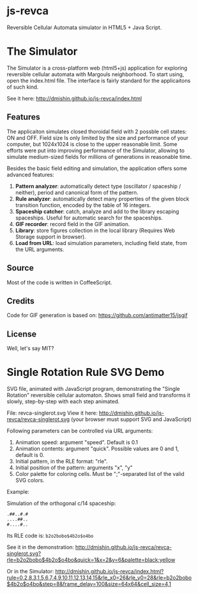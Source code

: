 js-revca
========

Reversible Cellular Automata simulator in HTML5 + Java Script.


The Simulator
=============

The Simulator is a cross-platform web (html5+js) application for exploring reversible cellular automata with Margouls neighborhood.
To start using, open the index.html file. The interface is fairly standard for the applicaitons of such kind.

See it here: http://dmishin.github.io/js-revca/index.html


Features
--------

The applicaiton simulates closed thoroidal field with 2 possble cell states: ON and OFF.
Field size Is only limited by the size and performance of your computer, but 1024x1024 is close to the upper reasonable limit.
Some efforts were put into improving performance of the Simulator, allowing to simulate medium-sized fields for millions of generations in reasonable time.

Besides the basic field editing and simulation, the application offers some advanced features:

1. **Pattern analyzer**: automatically detect type (oscillator / spaceship / neither), period and canonical form of the pattern.
2. **Rule analyzer**: automatically detect many properties of the given block transition function, encoded by the table of 16 integers.
3. **Spaceship catcher**: catch, analyze and add to the library escaping spaceships. Useful for automatic search for the spaceships.
4. **GIF recorder**: record field in the GIF animation.
5. **Library**: store figures collection in the local library (Requires Web Storage support in browser).
6. **Load from URL**: load simulation parameters, including field state, from the URL arguments.


Source
------

Most of the code is written in CoffeeScript.


Credits
-------

Code for GIF generation is based on: https://github.com/antimatter15/jsgif


License
-------

Well, let's say MIT?


Single Rotation Rule SVG Demo
=============================

SVG file, animated with JavaScript program, demonstrating the "Single Rotation" reversible cellular automaton. 
Shows small field and transforms it slowly, step-by-step with each step animated.

File: revca-singlerot.svg
View it here: http://dmishin.github.io/js-revca/revca-singlerot.svg  (your browser must support SVG and JavaScript)

Following parameters can be controlled via URL arguments:
1. Animation speed: argument "speed". Default is 0.1
2. Animation contents: argument "quick". Possible values are 0 and 1, default is 0.
3. Initial pattern, in the RLE format: "rle".
4. Initial position of the pattern: arguments "x", "y"
5. Color palette for coloring cells. Must be ";"-separated list of the valid SVG colors. 


Example:

Simulation of the orthogonal c/14 spaceship:
```
.##..#.#
....##..
#....#..
```
Its RLE code is: `b2o2bobo$4b2o$o4bo`

See it in the demonstration:
http://dmishin.github.io/js-revca/revca-singlerot.svg?rle=b2o2bobo$4b2o$o4bo&quick=1&x=2&y=6&palette=black;yellow

Or in the Simulator:
http://dmishin.github.io/js-revca/index.html?rule=0,2,8,3,1,5,6,7,4,9,10,11,12,13,14,15&rle_x0=26&rle_y0=28&rle=b2o2bobo$4b2o$o4bo&step=8&frame_delay=100&size=64x64&cell_size=4,1
